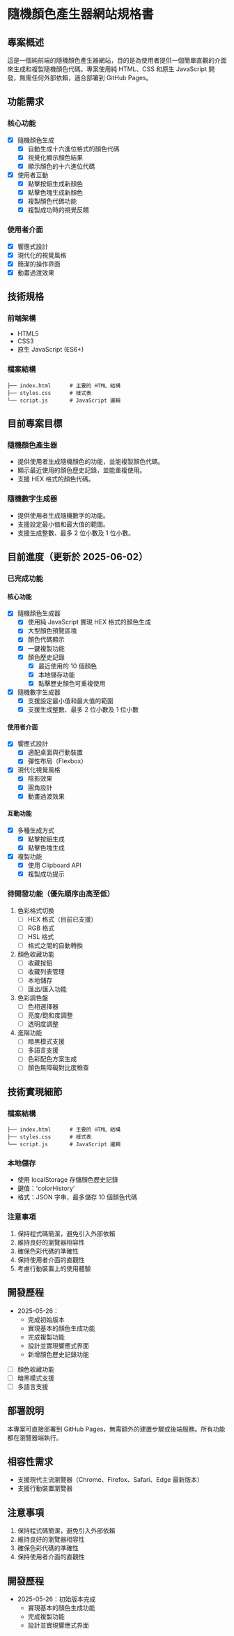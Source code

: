 # 隨機顏色產生器網站規格書

## 專案概述
這是一個純前端的隨機顏色產生器網站，目的是為使用者提供一個簡單直觀的介面來生成和複製隨機顏色代碼。專案使用純 HTML、CSS 和原生 JavaScript 開發，無需任何外部依賴，適合部署到 GitHub Pages。

## 功能需求

### 核心功能
- [x] 隨機顏色生成
  - [x] 自動生成十六進位格式的顏色代碼
  - [x] 視覺化顯示顏色結果
  - [x] 顯示顏色的十六進位代碼

- [x] 使用者互動
  - [x] 點擊按鈕生成新顏色
  - [x] 點擊色塊生成新顏色
  - [x] 複製顏色代碼功能
  - [x] 複製成功時的視覺反饋

### 使用者介面
- [x] 響應式設計
- [x] 現代化的視覺風格
- [x] 簡潔的操作界面
- [x] 動畫過渡效果

## 技術規格

### 前端架構
- HTML5
- CSS3
- 原生 JavaScript (ES6+)

### 檔案結構
```
├── index.html      # 主要的 HTML 結構
├── styles.css      # 樣式表
└── script.js       # JavaScript 邏輯
```

## 目前專案目標

### 隨機顏色產生器
- 提供使用者生成隨機顏色的功能，並能複製顏色代碼。
- 顯示最近使用的顏色歷史記錄，並能重複使用。
- 支援 HEX 格式的顏色代碼。

### 隨機數字生成器
- 提供使用者生成隨機數字的功能。
- 支援設定最小值和最大值的範圍。
- 支援生成整數、最多 2 位小數及 1 位小數。

## 目前進度（更新於 2025-06-02）

### 已完成功能
#### 核心功能
- [x] 隨機顏色生成器
  - [x] 使用純 JavaScript 實現 HEX 格式的顏色生成
  - [x] 大型顏色預覽區塊
  - [x] 顏色代碼顯示
  - [x] 一鍵複製功能
  - [x] 顏色歷史記錄
    - [x] 最近使用的 10 個顏色
    - [x] 本地儲存功能
    - [x] 點擊歷史顏色可重複使用

- [x] 隨機數字生成器
  - [x] 支援設定最小值和最大值的範圍
  - [x] 支援生成整數、最多 2 位小數及 1 位小數

#### 使用者介面
- [x] 響應式設計
  - [x] 適配桌面與行動裝置
  - [x] 彈性布局（Flexbox）
- [x] 現代化視覺風格
  - [x] 陰影效果
  - [x] 圓角設計
  - [x] 動畫過渡效果

#### 互動功能
- [x] 多種生成方式
  - [x] 點擊按鈕生成
  - [x] 點擊色塊生成
- [x] 複製功能
  - [x] 使用 Clipboard API
  - [x] 複製成功提示

### 待開發功能（優先順序由高至低）
1. 色彩格式切換
   - [ ] HEX 格式（目前已支援）
   - [ ] RGB 格式
   - [ ] HSL 格式
   - [ ] 格式之間的自動轉換

2. 顏色收藏功能
   - [ ] 收藏按鈕
   - [ ] 收藏列表管理
   - [ ] 本地儲存
   - [ ] 匯出/匯入功能

3. 色彩調色盤
   - [ ] 色相選擇器
   - [ ] 亮度/飽和度調整
   - [ ] 透明度調整

4. 進階功能
   - [ ] 暗黑模式支援
   - [ ] 多語言支援
   - [ ] 色彩配色方案生成
   - [ ] 顏色無障礙對比度檢查

## 技術實現細節

### 檔案結構
```
├── index.html      # 主要的 HTML 結構
├── styles.css      # 樣式表
└── script.js       # JavaScript 邏輯
```

### 本地儲存
- 使用 localStorage 存儲顏色歷史記錄
- 鍵值：'colorHistory'
- 格式：JSON 字串，最多儲存 10 個顏色代碼

### 注意事項
1. 保持程式碼簡潔，避免引入外部依賴
2. 維持良好的瀏覽器相容性
3. 確保色彩代碼的準確性
4. 保持使用者介面的直觀性
5. 考慮行動裝置上的使用體驗

## 開發歷程
- 2025-05-26：
  - 完成初始版本
  - 實現基本的顏色生成功能
  - 完成複製功能
  - 設計並實現響應式界面
  - 新增顏色歷史記錄功能
- [ ] 顏色收藏功能
- [ ] 暗黑模式支援
- [ ] 多語言支援

## 部署說明
本專案可直接部署到 GitHub Pages，無需額外的建置步驟或後端服務。所有功能都在瀏覽器端執行。

## 相容性需求
- 支援現代主流瀏覽器（Chrome、Firefox、Safari、Edge 最新版本）
- 支援行動裝置瀏覽器

## 注意事項
1. 保持程式碼簡潔，避免引入外部依賴
2. 維持良好的瀏覽器相容性
3. 確保色彩代碼的準確性
4. 保持使用者介面的直觀性

## 開發歷程
- 2025-05-26：初始版本完成
  - 實現基本的顏色生成功能
  - 完成複製功能
  - 設計並實現響應式界面